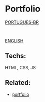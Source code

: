 # Portfolio

 [PORTUGUES-BR](READMESP/README-br.md)
 
 <br>
 

 [ENGLISH](READMESP/README-en.md)


## Techs: 

HTML, CSS, JS




## Related:

- [portfolio](https://github.com/emilymarquessalum/portfolio-builder)
